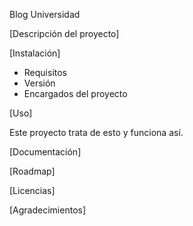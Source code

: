 Blog Universidad

[Descripción del proyecto]

[Instalación]
- Requisitos
- Versión
- Encargados del proyecto

[Uso]

Este proyecto trata de esto y funciona así. 

[Documentación]

[Roadmap]

[Licencias]

[Agradecimientos]
